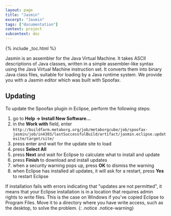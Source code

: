 ```yaml
---
layout: page
title: "Jasmin"
excerpt: "Jasmin"
tags: ["documentation"]
context: project
subcontext: doc
---
```


{% include _toc.html %}

Jasmin is an assembler for the Java Virtual Machine. It takes ASCII descriptions
of Java classes, written in a simple assembler-like syntax using the Java
Virtual Machine instruction set. It converts them into binary Java class files,
suitable for loading by a Java runtime system. We provide you with a Jasmin
editor which was built with Spoofax.

## Updating

To update the Spoofax plugin in Eclipse, perform the following steps:

1. go to **Help -> Install New Software...**
2. in the **Work with** field, enter `http://buildfarm.metaborg.org/job/metaborgcube/job/spoofax-jasmin/job/in4303/lastSuccessfulBuild/artifact/jasmin.eclipse.updatesite/target/site/`
3. press enter and wait for the update site to load
4. press **Select All**
5. press **Next** and wait for Eclipse to calculate what to install and update
6. press **Finish** to download and install updates
7. when a security warning pops up, press **OK** to dismiss the warning
8. when Eclipse has installed all updates, it will ask for a restart, press **Yes** to restart Eclipse

If installation fails with errors indicating that "updates are not permitted", it means that your Eclipse installation is in a location that requires admin rights to write files. This is the case on Windows if you've copied Eclipse to Program Files. Move it to a directory where you have write access, such as the desktop, to solve the problem.
{: .notice .notice-warning}
